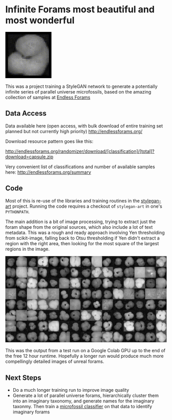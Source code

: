 # Infinite Forams most beautiful and most wonderful

![Foram latent space](latent_forams.gif)

This was a project training a StyleGAN network to generate a potentially infinite series of parallel universe microfossils, based on the amazing collection of samples at [Endless Forams](http://endlessforams.org/)

## Data Access

Data available here (open access, with bulk download of entire training set planned but not currently high priority)
http://endlessforams.org/

Download resource pattern goes like this:

http://endlessforams.org/randomizer/download/[classification]/[total]?download=capsule.zip

Very convenient list of classifications and number of available samples here:
http://endlessforams.org/summary

## Code

Most of this is re-use of the libraries and training routines in the [stylegan-art](https://github.com/ak9250/stylegan-art) project.
Running the code requires a checkout of `stylegan-art` in one's `PYTHONPATH`.

The main addition is a bit of image processing, trying to extract just the foram shape from the original sources, which also include a lot of text metadata. This was a rough and ready approach involving Yen thresholding from scikit-image, falling back to Otsu thresholding if Yen didn't extract a region with the right area, then looking for the most square of the largest regions in the image.

![Sample from last run](fakes003045.png)

This was the output from a test run on a Google Colab GPU up to the end of the free 12 hour runtime. Hopefully a longer run would produce much more compellingly detailed images of unreal forams.

## Next Steps

* Do a much longer training run to improve image quality
* Generate a lot of parallel universe forams, hierarchically cluster them into an imaginary taxonomy, and generate names for the imaginary taxonmy. Then train a [microfossil classifier](https://github.com/metazool/nannotrax) on that data to identify imaginary forams



